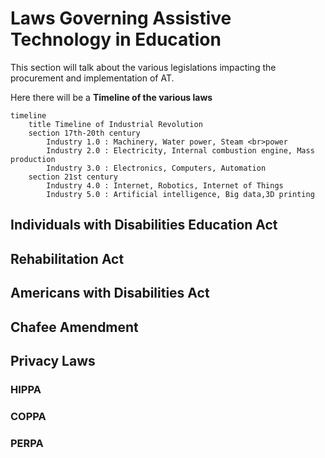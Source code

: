 # Laws Governing Assistive Technology in Education

This section will talk about the various legislations impacting the procurement and implementation of AT.

Here there will be a **Timeline of the various laws**

```{mermaid}
timeline
    title Timeline of Industrial Revolution
    section 17th-20th century
        Industry 1.0 : Machinery, Water power, Steam <br>power
        Industry 2.0 : Electricity, Internal combustion engine, Mass production
        Industry 3.0 : Electronics, Computers, Automation
    section 21st century
        Industry 4.0 : Internet, Robotics, Internet of Things
        Industry 5.0 : Artificial intelligence, Big data,3D printing
```

## Individuals with Disabilities Education Act

## Rehabilitation Act

## Americans with Disabilities Act

## Chafee Amendment

## Privacy Laws

### HIPPA

### COPPA

### PERPA
